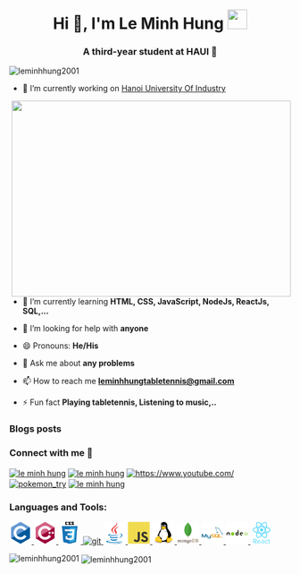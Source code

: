 <h1 align="center">Hi 👋, I'm Le Minh Hung <img  width="35px" height="35px"  src="https://camo.githubusercontent.com/e8e7b06ecf583bc040eb60e44eb5b8e0ecc5421320a92929ce21522dbc34c891/68747470733a2f2f6d656469612e67697068792e636f6d2f6d656469612f6876524a434c467a6361737252346961377a2f67697068792e676966"></h1>

<h3 align="center">A third-year student at HAUI 🐤</h3>

<p align="left"> <img src="https://komarev.com/ghpvc/?username=leminhhung2001&label=Profile%20views&color=0e75b6&style=flat" alt="leminhhung2001" /> </p>

- 🔭 I’m currently working on [Hanoi University Of Industry](https://www.haui.edu.vn/en)

<img align="right" width="500px" height="350px" src="https://raw.githubusercontent.com/abhisheknaiidu/abhisheknaiidu/master/code.gif">

- 🌱 I’m currently learning **HTML, CSS, JavaScript, NodeJs, ReactJs, SQL,...**

<!-- - 👯 I’m looking to collaborate on [Youtobe, Google](https://www.youtube.com/) -->

- 🤝 I’m looking for help with **anyone**

- 😄 Pronouns: **He/His**

- 💬 Ask me about **any problems**

- 📫 How to reach me **leminhhungtabletennis@gmail.com**

- ⚡ Fun fact **Playing tabletennis, Listening to music,..**

### Blogs posts
<!-- BLOG-POST-LIST:START -->
<!-- BLOG-POST-LIST:END -->

<h3 align="left">Connect with me 🦉</h3>
<p align="left">
<a href="https://dev.to/le minh hung" target="blank"><img align="center" src="https://cdn.jsdelivr.net/npm/simple-icons@3.0.1/icons/dev-dot-to.svg" alt="le minh hung" height="30" width="40" /></a>
<a href="https://fb.com/le minh hung" target="blank"><img align="center" src="https://cdn.jsdelivr.net/npm/simple-icons@3.0.1/icons/facebook.svg" alt="le minh hung" height="30" width="40" /></a>
<a href="https://www.youtube.com/c/https://www.youtube.com/" target="blank"><img align="center" src="https://cdn.jsdelivr.net/npm/simple-icons@3.0.1/icons/youtube.svg" alt="https://www.youtube.com/" height="30" width="40" /></a>
<a href="https://codeforces.com/profile/pokemon_try" target="blank"><img align="center" src="https://cdn.jsdelivr.net/npm/simple-icons@3.0.1/icons/codeforces.svg" alt="pokemon_try" height="30" width="40" /></a>
<a href="https://auth.geeksforgeeks.org/user/le minh hung" target="blank"><img align="center" src="https://cdn.jsdelivr.net/npm/simple-icons@3.0.1/icons/geeksforgeeks.svg" alt="le minh hung" height="30" width="40" /></a>
</p>

<h3 align="left">Languages and Tools:</h3>
<p align="left"> <a href="https://www.cprogramming.com/" target="_blank"> <img
      src="https://raw.githubusercontent.com/devicons/devicon/master/icons/c/c-original.svg" alt="c" width="40"
      height="40" /> </a> <a href="https://www.w3schools.com/cpp/" target="_blank"> <img
      src="https://raw.githubusercontent.com/devicons/devicon/master/icons/cplusplus/cplusplus-original.svg"
      alt="cplusplus" width="40" height="40" /> </a> <a href="https://www.w3schools.com/css/" target="_blank"> <img
      src="https://raw.githubusercontent.com/devicons/devicon/master/icons/css3/css3-original-wordmark.svg" alt="css3"
      width="40" height="40" /> </a> <a href="https://git-scm.com/" target="_blank"> <img
      src="https://www.vectorlogo.zone/logos/git-scm/git-scm-icon.svg" alt="git" width="40" height="40" /> </a> <a href="https://www.java.com" target="_blank"> <img
      src="https://raw.githubusercontent.com/devicons/devicon/master/icons/java/java-original.svg" alt="java" width="40"
      height="40" /> </a> <a href="https://developer.mozilla.org/en-US/docs/Web/JavaScript" target="_blank"> <img
      src="https://raw.githubusercontent.com/devicons/devicon/master/icons/javascript/javascript-original.svg"
      alt="javascript" width="40" height="40" /> </a> <a href="https://www.linux.org/" target="_blank"> <img
      src="https://raw.githubusercontent.com/devicons/devicon/master/icons/linux/linux-original.svg" alt="linux"
      width="40" height="40" /> </a> <a href="https://www.mongodb.com/" target="_blank"> <img
      src="https://raw.githubusercontent.com/devicons/devicon/master/icons/mongodb/mongodb-original-wordmark.svg"
      alt="mongodb" width="40" height="40" /> </a> <a href="https://www.mysql.com/" target="_blank"> <img
      src="https://raw.githubusercontent.com/devicons/devicon/master/icons/mysql/mysql-original-wordmark.svg"
      alt="mysql" width="40" height="40" /> </a> <a href="https://nodejs.org" target="_blank"> <img
      src="https://raw.githubusercontent.com/devicons/devicon/master/icons/nodejs/nodejs-original-wordmark.svg"
      alt="nodejs" width="40" height="40" /> </a> <a href="https://reactjs.org/" target="_blank"> <img
      src="https://raw.githubusercontent.com/devicons/devicon/master/icons/react/react-original-wordmark.svg"
      alt="react" width="40" height="40" /> </a> </p>

<p><img align="left"
    src="https://github-readme-stats.vercel.app/api/top-langs?username=leminhhung2001&show_icons=true&locale=en&layout=compact"
    alt="leminhhung2001" /></p>

<p>&nbsp;<img align="center"
    src="https://github-readme-stats.vercel.app/api?username=leminhhung2001&show_icons=true&locale=en"
    alt="leminhhung2001" /></p>


